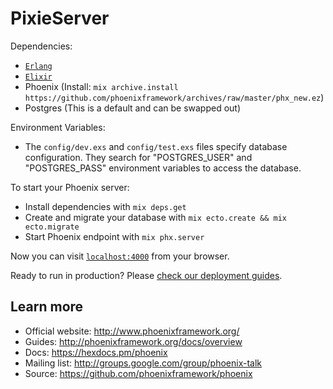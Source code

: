 # PixieServer

Dependencies:
  
  * [`Erlang`](https://www.erlang-solutions.com/resources/download.html)
  * [`Elixir`](https://elixir-lang.org/install.html)
  * Phoenix (Install: `mix archive.install https://github.com/phoenixframework/archives/raw/master/phx_new.ez`)
  * Postgres (This is a default and can be swapped out)
  
Environment Variables:

  * The `config/dev.exs` and `config/test.exs` files specify database configuration. They search for "POSTGRES_USER" and "POSTGRES_PASS" environment variables to access the database.
  
To start your Phoenix server:

  * Install dependencies with `mix deps.get`
  * Create and migrate your database with `mix ecto.create && mix ecto.migrate`
  * Start Phoenix endpoint with `mix phx.server`

Now you can visit [`localhost:4000`](http://localhost:4000) from your browser.

Ready to run in production? Please [check our deployment guides](http://www.phoenixframework.org/docs/deployment).

## Learn more

  * Official website: http://www.phoenixframework.org/
  * Guides: http://phoenixframework.org/docs/overview
  * Docs: https://hexdocs.pm/phoenix
  * Mailing list: http://groups.google.com/group/phoenix-talk
  * Source: https://github.com/phoenixframework/phoenix
